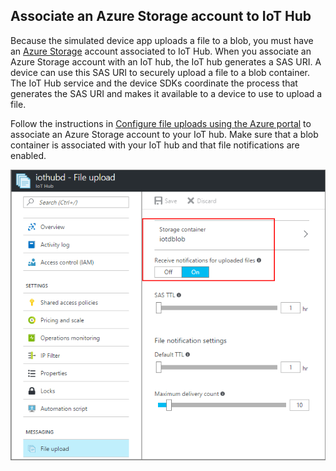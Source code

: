 ## Associate an Azure Storage account to IoT Hub

Because the simulated device app uploads a file to a blob, you must have an [Azure Storage](../articles/storage/common/storage-create-storage-account.md#create-a-storage-account) account associated to IoT Hub. When you associate an Azure Storage account with an IoT hub, the IoT hub generates a SAS URI. A device can use this SAS URI to securely upload a file to a blob container. The IoT Hub service and the device SDKs coordinate the process that generates the SAS URI and makes it available to a device to use to upload a file.

Follow the instructions in [Configure file uploads using the Azure portal](../articles/iot-hub/iot-hub-configure-file-upload.md) to associate an Azure Storage account to your IoT hub. Make sure that a blob container is associated with your IoT hub and that file notifications are enabled.

![Enable File Notifications in portal](media/iot-hub-associate-storage/enable-file-notifications.png)